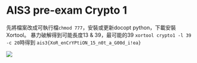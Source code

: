 # **AIS3 pre-exam Crypto 1**

先將檔案改成可執行檔`chmod 777`，安裝或更新docopt python，下載安裝Xortool。
暴力破解得到可能長度13 & 39，最可能的39 `xortool crypto1 -l 39 -c 20`時得到
```ais3{XoR_enCrYPtiON_15_n0t_a_G00d_i!ea}```

![](https://i.imgur.com/zuJeQbC.png)
